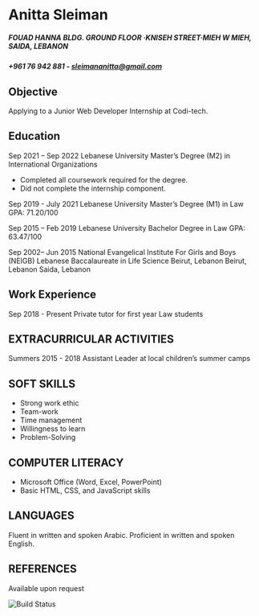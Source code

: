 # Anitta Sleiman
##### FOUAD HANNA BLDG. GROUND FLOOR ·KNISEH STREET·MIEH W MIEH, SAIDA, LEBANON
##### +961 76 942 881 - sleimananitta@gmail.com

## Objective
Applying to a Junior Web Developer Internship at Codi-tech.

## Education
Sep 2021 – Sep 2022 Lebanese University
Master’s Degree (M2) in International Organizations
- Completed all coursework required for the degree.
- Did not complete the internship component.

Sep 2019 - July 2021 Lebanese University
Master’s Degree (M1) in Law
GPA: 71.20/100

Sep 2015 – Feb 2019 Lebanese University
Bachelor Degree in Law
GPA: 63.47/100

Sep 2002– Jun 2015 National Evangelical Institute For Girls and Boys (NEIGB)
Lebanese Baccalaureate in Life Science
Beirut, Lebanon Beirut, Lebanon Saida, Lebanon

## Work Experience
Sep 2018 - Present
Private tutor for first year Law students

## EXTRACURRICULAR ACTIVITIES
Summers 2015 - 2018
Assistant Leader at local children’s summer camps

## SOFT SKILLS
- Strong work ethic 
- Team-work 
- Time management 
- Willingness to learn
- Problem-Solving

## COMPUTER LITERACY
- Microsoft Office (Word, Excel, PowerPoint)
- Basic HTML, CSS, and JavaScript skills

## LANGUAGES
Fluent in written and spoken Arabic. 
Proficient in written and spoken English.

## REFERENCES
Available upon request

![Build Status](https://www.educative.io/cdn-cgi/image/format=auto,width=200,quality=75/api/page/6462443168989184/image/download/6429479353712640)
